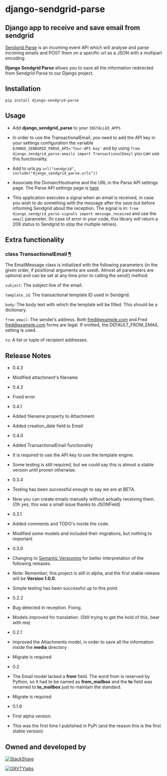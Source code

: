 **django-sendgrid-parse**
=========================

Django app to receive and save email from sendgrid
--------------------------------------------------

[Sendgrid Parse](https://sendgrid.com/docs/API_Reference/Webhooks/parse.html)
is an incoming event API which will analyse and parse incoming emails and POST
them on a specific url as a JSON with a multipart encoding

**Django Sendgrid Parse** allows you to save all the information redirected
from Sendgrid Parse to our Django project.

Installation
------------

    pip install django-sendgrid-parse

Usage
-----

*   Add **django_sendgrid_parse** to your `INSTALLED_APPS`

*   In order to use the TransactionalEmail, you need to add the API key in
your settings configuration the variable
`DJANGO_SENDGRID_PARSE_API='Your-API-key'` and by using
`from django_sendgrid_parse.emails import TransactionalEmail` you can use this
functionality.

*   Add to urls.py `url("sendgrid", include("django_sendgrid_parse.urls"))`

*   Associate the Domain/Hostname and the URL in the Parse API settings page.
      The Parse API settings page is [here](https://sendgrid.com/developer/reply)

*   This application executes a signal when an email is received, in case you
      wish to do something with the message after the save but before informing
      Sendgrid about the reception. The signal is in:
      `from django_sendgrid_parse.signals import message_received` and use the
      `email` parameter. (In case of error in your code, this library will
      return a 208 status to Sendgrid to stop the multiple retries).

Extra functionality
-------------------

### class TransactionalEmail [¶][trans_email]

The EmailMessage class is initialized with the following parameters
(in the given order, if positional arguments are used). Almost all parameters
are optional and can be set at any time prior to calling the send() method.

`subject`: The subject line of the email.

`template_id`: The transactional template ID used in Sendgrid.

`body`: The body text with which the template will be filled. This should be a
dictionary.

`from_email`: The sender’s address. Both fred@example.com and Fred
<fred@example.com> forms are legal. If omitted, the DEFAULT_FROM_EMAIL
setting is used.

`to`: A list or tuple of recipient addresses.

Release Notes
-------------
*   0.4.3

  * Modified attachment's filename

*   0.4.2

  * Fixed error

*   0.4.1

  * Added filename property to Attachment

  * Added creation_date field to Email

*   0.4.0

  * Added TransactionalEmail functionality

  * It is required to use the API key to use the template engine.

  * Some testing is still required, but we could say this is almost a stable
  version until proven otherwise.

*   0.3.4

  *  Testing has been successful enough to say we are at BETA.

  * Now you can create emails manually without actually receiving them.
  (Oh yes, this was a small issue thanks to JSONField)

*   0.3.1

  *  Added comments and TODO's inside the code.

  *  Modified some models and included their migrations, but nothing to
  important

*   0.3.0

  * Changing to [Semantic Versioning](http://semver.org/) for better
  interpretation of the following releases.

  * Note: Remember, this project is still in alpha, and the first stable
  release will be **Version 1.0.0**.

  * Simple testing has been successful up to this point.

*   0.2.2

  * Bug detected in reception. Fixing.

  * Models improved for translation. (Still trying to get the hold of this,
    bear with me)

*   0.2.1

  * Improved the Attachments model, in order to save all the information
  inside the **media** directory

  * Migrate is required

*   0.2

  * The Email model lacked a **from** field. The word from is reserved by
  Python, so it had to be named as **from_mailbox** and the **to** field
  was renamed to **to_mailbox** just to maintain the standard.

  * Migrate is required

*   0.1.9

  * First alpha version.

  * This was the first time I published in PyPi (and the reason this is the
    first stable version)

Owned and developed by
--------

[![StackShare][stack-shield]][stack-tech]

[![GRVTYlabs][logo]](http://www.grvtylabs.com)

[logo]: https://github.com/grvty-labs/django-sendgrid-parse/blob/master/logo.png?raw=true "GRVTYlabs"
[stack-shield]: http://img.shields.io/badge/tech-stack-0690fa.svg?style=flat
[stack-tech]: http://stackshare.io/letops/grvtylabs

[trans_email]: https://github.com/letops/django-sendgrid-parse/blob/master/django_sendgrid_parse/emails.py
